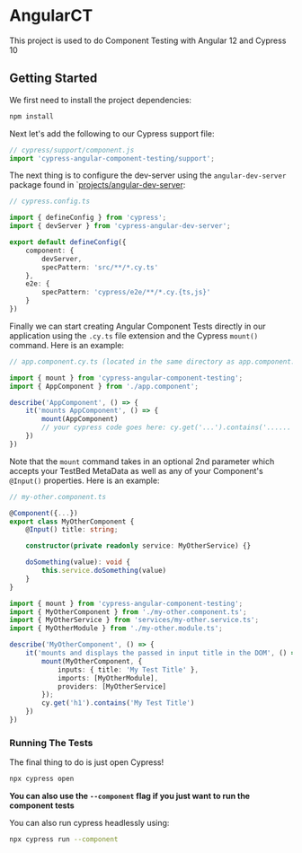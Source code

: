# AngularCT

This project is used to do Component Testing with Angular 12 and Cypress 10

## Getting Started

We first need to install the project dependencies:

```bash
npm install
```

Next let's add the following to our Cypress support file:

```javascript
// cypress/support/component.js
import 'cypress-angular-component-testing/support';

```

The next thing is to configure the dev-server using the `angular-dev-server` package found in `[projects/angular-dev-server](projects/angular-dev-server/):

```typescript
// cypress.config.ts

import { defineConfig } from 'cypress';
import { devServer } from 'cypress-angular-dev-server';

export default defineConfig({
    component: {
        devServer,
        specPattern: 'src/**/*.cy.ts'
    },
    e2e: {
        specPattern: 'cypress/e2e/**/*.cy.{ts,js}'
    }
})
```

Finally we can start creating Angular Component Tests directly in our application using the `.cy.ts` file extension and the Cypress `mount()` command. Here is an example:

```typescript
// app.component.cy.ts (located in the same directory as app.component.ts)

import { mount } from 'cypress-angular-component-testing';
import { AppComponent } from './app.component';

describe('AppComponent', () => {
    it('mounts AppComponent', () => {
        mount(AppComponent)
        // your cypress code goes here: cy.get('...').contains('......'), etc
    })
})
```

Note that the `mount` command takes in an optional 2nd parameter which accepts your TestBed MetaData as well as any of your Component's `@Input()` properties. Here is an example:

```typescript
// my-other.component.ts

@Component({...})
export class MyOtherComponent {
    @Input() title: string;

    constructor(private readonly service: MyOtherService) {}

    doSomething(value): void {
        this.service.doSomething(value)
    }
}

```

```typescript
import { mount } from 'cypress-angular-component-testing'; 
import { MyOtherComponent } from './my-other.component.ts';
import { MyOtherService } from 'services/my-other.service.ts';
import { MyOtherModule } from './my-other.module.ts';

describe('MyOtherComponent', () => {
    it('mounts and displays the passed in input title in the DOM', () => {
        mount(MyOtherComponent, {
            inputs: { title: 'My Test Title' },
            imports: [MyOtherModule],
            providers: [MyOtherService]
        });
        cy.get('h1').contains('My Test Title')
    })
})
```

### Running The Tests
The final thing to do is just open Cypress!

```bash
npx cypress open
```

**You can also use the `--component` flag if you just want to run the component tests**

You can also run cypress headlessly using:

```bash
npx cypress run --component
```
